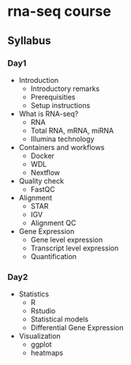 # rna-seq course
## Syllabus
### Day1
- Introduction
  - Introductory remarks
  - Prerequisities
  - Setup instructions 
- What is RNA-seq?
  - RNA
  - Total RNA, mRNA, miRNA
  - Illumina technology
- Containers and workflows
  - Docker
  - WDL
  - Nextflow
- Quality check
  - FastQC
- Alignment
  - STAR
  - IGV
  - Alignment QC
- Gene Expression
  - Gene level expression
  - Transcript level expression
  - Quantification
### Day2
- Statistics
  - R 
  - Rstudio
  - Statistical models
  - Differential Gene Expression
- Visualization
  - ggplot
  - heatmaps
